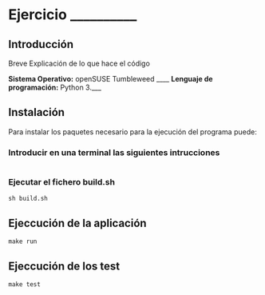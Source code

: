 # Ejercicio __________

## Introducción
Breve Explicación de lo que hace el código
 
**Sistema Operativo:** openSUSE Tumbleweed ____
**Lenguaje de programación:** Python 3.___

## Instalación
Para instalar los paquetes necesario para la ejecución del programa puede:
### Introducir en una terminal las siguientes intrucciones
```

```
### Ejecutar el fichero build.sh
```
sh build.sh
```

## Ejeccución de la aplicación
```
make run
```

## Ejeccución de los test
```
make test
```
